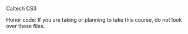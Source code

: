 Caltech CS3

Honor code: If you are taking or planning to take this course, do not look over these files.
